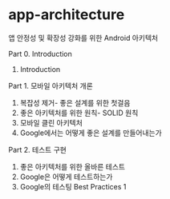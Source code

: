# app-architecture
앱 안정성 및 확장성 강화를 위한 Android 아키텍처

Part 0. Introduction

1. Introduction

Part 1. 모바일 아키텍처 개론

1. 복잡성 제거- 좋은 설계를 위한 첫걸음
2. 좋은 아키텍처를 위한 원칙- SOLID 원칙
3. 모바일 클린 아키텍처
4. Google에서는 어떻게 좋은 설계를 만들어내는가

Part 2. 테스트 구현

1. 좋은 아키텍처를 위한 올바른 테스트
2. Google은 어떻게 테스트하는가
3. Google의 테스팅 Best Practices 1
